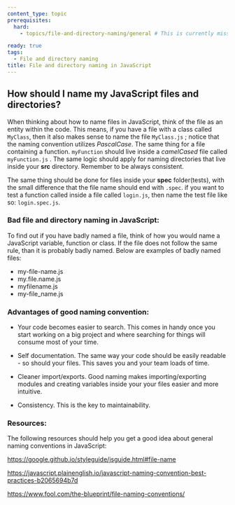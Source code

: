 ```yaml
---
content_type: topic
prerequisites:
  hard:
    - topics/file-and-directory-naming/general # This is currently missing. It is still here: Umuzi-org/ACN-syllabus#314

ready: true
tags:
  - File and directory naming
title: File and directory naming in JavaScript
---
```


## How should I name my JavaScript files and directories?

When thinking about how to name files in JavaScript, think of the file as an entity within the code. This means, if you have a file with a class called `MyClass`, then it also makes sense to name the file `MyClass.js` ; notice that the naming convention utilizes _PascalCase_. The same thing for a file containing a function. `myFunction` should live inside a _camelCased_ file called `myFunction.js` . The same logic should apply for naming directories that live inside your **src** directory. Remember to be always consistent.

The same thing should be done for files inside your **spec** folder(tests), with the small difference that the file name should end with `.spec`. if you want to test a function called inside a file called `login.js`, then name the test file like so: `login.spec.js`.

### Bad file and directory naming in JavaScript:

To find out if you have badly named a file, think of how you would name a JavaScript variable, function or class. If the file does not follow the same rule, than it is probably badly named. Below are examples of badly named files:

- my-file-name.js
- my.file.name.js
- myfilename.js
- my-file_name.js

### Advantages of good naming convention:

- Your code becomes easier to search. This comes in handy once you start working on a big project and where searching for things will consume most of your time.

- Self documentation. The same way your code should be easily readable - so should your files. This saves you and your team loads of time.

- Cleaner import/exports. Good naming makes importing/exporting modules and creating variables inside your your files easier and more intuitive.

- Consistency. This is the key to maintainability.

### Resources:

The following resources should help you get a good idea about general naming conventions in JavaScript:

<https://google.github.io/styleguide/jsguide.html#file-name>

<https://javascript.plainenglish.io/javascript-naming-convention-best-practices-b2065694b7d>

<https://www.fool.com/the-blueprint/file-naming-conventions/>
